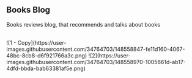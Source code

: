 <h2>Books Blog</h2>
<p>Books reviews blog, that recommends and talks about books</p>


<br>
![1 - Copy](https://user-images.githubusercontent.com/34764703/148558847-fe11d160-4067-48bc-8cb8-d6f921766a3c.png)
![2](https://user-images.githubusercontent.com/34764703/148558970-1005661d-ab17-4dfd-bbda-bab63381af5e.png)
